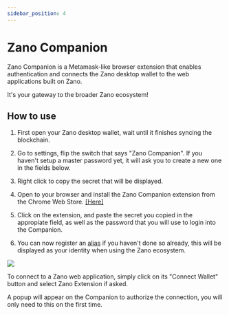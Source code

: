 ```yaml
---
sidebar_position: 4
---
```


# Zano Companion

Zano Companion is a Metamask-like browser extension that enables authentication and connects the Zano desktop wallet to the web applications built on Zano.

It's your gateway to the broader Zano ecosystem!

## How to use

1. First open your Zano desktop wallet, wait until it finishes syncing the blockchain.

2. Go to settings, flip the switch that says "Zano Companion". If you haven't setup a master password yet, it will ask you to create a new one in the fields below.

3. Right click to copy the secret that will be displayed.

4. Open to your browser and install the Zano Companion extension from the Chrome Web Store. [\[Here\]](https://chromewebstore.google.com/detail/zano-companion/akcgnllhhhkcpmlenfpicmcpgfpindlb)

5. Click on the extension, and paste the secret you copied in the appropiate field, as well as the password that you will use to login into the Companion.

6. You can now register an [alias](https://app.dhub.dev/c/goncativas-projects/zano-docs/docs/use/aliases.md) if you haven't done so already, this will be displayed as your identity when using the Zano ecosystem.

![](/img/imagen_2024-06-23_162329640.png)

To connect to a Zano web application, simply click on its "Connect Wallet" button and select Zano Extension if asked.

A popup will appear on the Companion to authorize the connection, you will only need to this on the first time.
